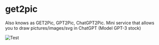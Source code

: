 # get2pic
Also knows as GET2Pic, GPT2Pic, ChatGPT2Pic. Mini service that allows you to draw pictures/images/svg in ChatGPT (Model GPT-3 stock)

![Test](https://ddan9.github.io/get2pic/?image=%3Csvg%20xmlns%3D%22http%3A%2F%2Fwww.w3.org%2F2000%2Fsvg%22%20width%3D%22100%22%20height%3D%22100%22%3E%0A%20%20%3Cpolygon%20points%3D%2250%2C0%2061.6%2C31.6%2095.4%2C35.4%2069.1%2C57.9%2077.9%2C91.2%2050%2C73.7%2022.1%2C91.2%2030.9%2C57.9%204.6%2C35.4%2038.4%2C31.6%22%20fill%3D%22%23D52B1E%22%20%2F%3E%0A%3C%2Fsvg%3E)
